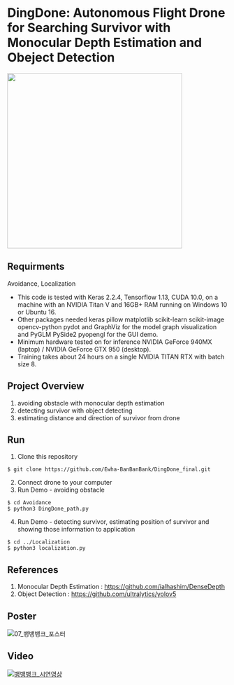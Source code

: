 # DingDone: Autonomous Flight Drone for Searching Survivor with Monocular Depth Estimation and Obeject Detection  

<img src="https://user-images.githubusercontent.com/87409442/167561776-5cdf8912-b22d-45f5-82a7-e9fd01815018.png" width="400">

Requirments
--
Avoidance, Localization  
- This code is tested with Keras 2.2.4, Tensorflow 1.13, CUDA 10.0, on a machine with an NVIDIA Titan V and 16GB+ RAM running on Windows 10 or Ubuntu 16.  
- Other packages needed keras pillow matplotlib scikit-learn scikit-image opencv-python pydot and GraphViz for the model graph visualization and PyGLM PySide2 pyopengl for the GUI demo.  
- Minimum hardware tested on for inference NVIDIA GeForce 940MX (laptop) / NVIDIA GeForce GTX 950 (desktop).  
- Training takes about 24 hours on a single NVIDIA TITAN RTX with batch size 8.  


Project Overview
--
  1. avoiding obstacle with monocular depth estimation
  2. detecting survivor with object detecting
  3. estimating distance and direction of survivor from drone
   
Run  
--  
   1. Clone this repository
```
$ git clone https://github.com/Ewha-BanBanBank/DingDone_final.git
```  
   2. Connect drone to your computer
   3. Run Demo - avoiding obstacle
```
$ cd Avoidance
$ python3 DingDone_path.py
```
   4. Run Demo - detecting survivor, estimating position of survivor and showing those information to application
```
$ cd ../Localization
$ python3 localization.py
```
References
--
1. Monocular Depth Estimation
: https://github.com/ialhashim/DenseDepth
2. Object Detection
: https://github.com/ultralytics/yolov5  

Poster
--
![07_뱅뱅뱅크_포스터](https://user-images.githubusercontent.com/70934572/173010234-4f6ea7dd-fa24-46f7-9f55-62da1ad15aeb.jpg)

## Video

[![뱅뱅뱅크_시연영상](https://img.youtube.com/vi/LXHhpUH9N5w/0.jpg)](https://youtu.be/LXHhpUH9N5w?t=0s)
